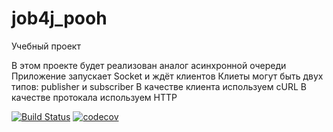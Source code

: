 # job4j_pooh

Учебный проект

В этом проекте будет реализован аналог асинхронной очереди
Приложение запускает Socket и ждёт клиентов
Клиеты могут быть двух типов: publisher и subscriber
В качестве клиента используем cURL
В качестве протокала используем HTTP

[![Build Status](https://app.travis-ci.com/KarnaukhovKirill/job4j_pooh.svg?branch=main)](https://app.travis-ci.com/KarnaukhovKirill/job4j_pooh)
[![codecov](https://codecov.io/gh/KarnaukhovKirill/job4j_pooh/branch/main/graph/badge.svg?token=9S1NA1UCIC)](https://codecov.io/gh/KarnaukhovKirill/job4j_pooh)